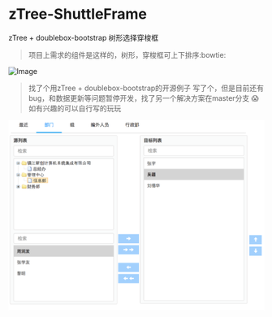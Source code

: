 # zTree-ShuttleFrame
zTree + doublebox-bootstrap 树形选择穿梭框

> 项目上需求的组件是这样的，树形，穿梭框可上下排序:bowtie:

![Image](ShuttleFrame.png)

> 找了个用zTree + doublebox-bootstrap的开源例子 写了个，但是目前还有bug，和数据更新等问题暂停开发，找了另一个解决方案在master分支 :scream:如有兴趣的可以自行写的玩玩

![Image](shuttle.png)